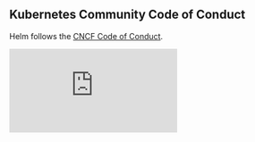 ## Kubernetes Community Code of Conduct

Helm follows the [CNCF Code of Conduct](https://github.com/cncf/foundation/blob/master/code-of-conduct.md).

[![Analytics](https://kubernetes-site.appspot.com/UA-36037335-10/GitHub/code-of-conduct.md?pixel)]()
